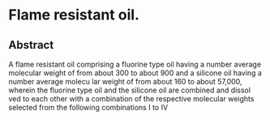 # Flame resistant oil.

## Abstract
A flame resistant oil comprising a fluorine type oil having a number average molecular weight of from about 300 to about 900 and a silicone oil having a number average molecu lar weight of from about 160 to about 57,000, wherein the fluorine type oil and the silicone oil are combined and dissol ved to each other with a combination of the respective molecular weights selected from the following combinations I to IV